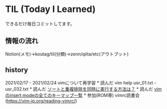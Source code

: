 # TIL (Today I Learned)
できるだけ毎日コミットしてます。

## 情報の流れ
Notion(メモ)→koutag/til(分類)→zenn/qiita/etc(アウトプット)

## history
2021/02/17 - 2021/02/24 vimについて再学習
    * 読んだ vim help usr_01.txt - usr_032.txt
    * 読んだ [ソートと重複排除を同時に実行する方法は？](https://vim.blue/sort-unique/)
    * 読んだ [vimのinsert modeの全てのキーマップ一覧](https://qiita.com/34ro/items/6163f595785ae99a632a)
    * 参加(ROM専) vimrc読書会(https://vim-jp.org/reading-vimrc/)
